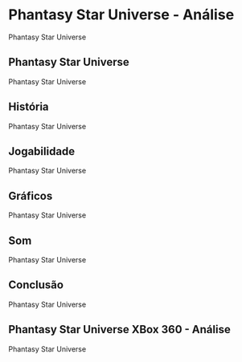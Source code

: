 ---
---

# Phantasy Star Universe - Análise

Phantasy Star Universe

## Phantasy Star Universe

Phantasy Star Universe

## História

Phantasy Star Universe

## Jogabilidade

Phantasy Star Universe

## Gráficos

Phantasy Star Universe

## Som

Phantasy Star Universe

## Conclusão

Phantasy Star Universe

## Phantasy Star Universe XBox 360 - Análise

Phantasy Star Universe
